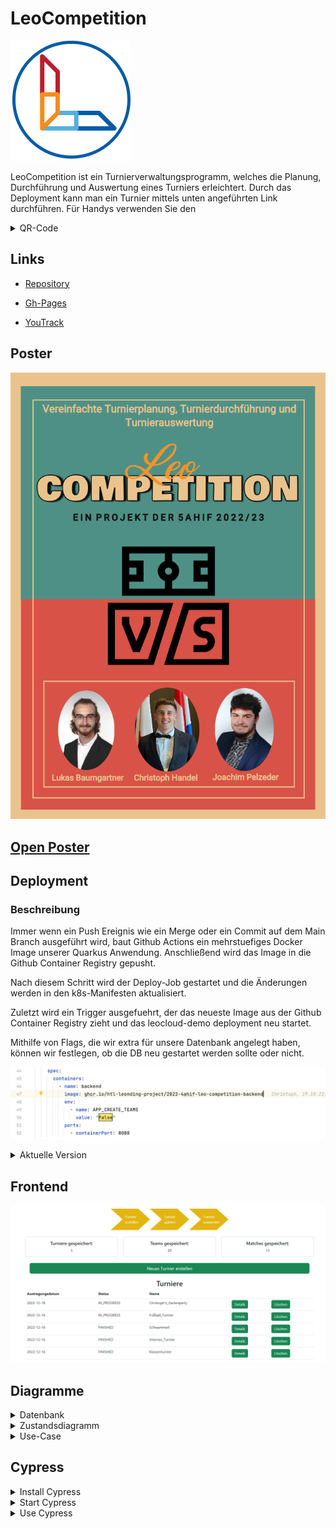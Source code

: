 # LeoCompetition 

![alt test](asciidocs/images/logo.png)

LeoCompetition ist ein Turnierverwaltungsprogramm,
welches die Planung, Durchführung und Auswertung eines Turniers erleichtert.
Durch das Deployment kann man ein Turnier mittels unten angeführten Link durchführen.
Für Handys verwenden Sie den 
<details>
    <summary>QR-Code</summary>

![alt test](asciidocs/images/QR-Webseite.png)

</details>

## Links

* <a href="https://github.com/htl-leonding-project/2022-4ahif-leo-competition" target="_blank"> Repository </a>

* <a href="https://htl-leonding-project.github.io/2022-4ahif-leo-competition/" target="_blank"> Gh-Pages </a>

* <a href="https://vm81.htl-leonding.ac.at/projects/2ff43c91-dfb6-41f1-a53c-055d062b0a93" target="_blank"> YouTrack </a>

## Poster

![alt test](asciidocs/images/poster.png)

## [Open Poster](asciidocs/images/LeoComp_Plakat.pdf)


## Deployment

### Beschreibung

Immer wenn ein Push Ereignis wie ein Merge oder ein Commit auf dem Main Branch ausgeführt wird, baut Github Actions ein mehrstuefiges Docker Image unserer Quarkus Anwendung. Anschließend wird das Image in die Github Container Registry gepusht.

Nach diesem Schritt wird der Deploy-Job gestartet und die Änderungen werden in den k8s-Manifesten aktualisiert.

Zuletzt wird ein Trigger ausgefuehrt, der das neueste Image aus der Github Container Registry zieht und das leocloud-demo deployment neu startet.

Mithilfe von Flags, die wir extra für unsere Datenbank angelegt haben, können wir festlegen, ob die DB neu gestartet werden sollte oder nicht.

![alt test](asciidocs/images/deployment%20flag.png)

<details>
    <summary>Aktuelle Version</summary>

![alt test](asciidocs/images/QR-Webseite.png)

* <a href="https://student.cloud.htl-leonding.ac.at/c.handel/leocompetition/home" target="_blank"> Link </a>

</details>

## Frontend

![alt test](/asciidocs/images/leocompfrontend.png)

## Diagramme

<details>
    <summary>Datenbank</summary>

![alt test](/asciidocs/images/db_diagram.png)

</details>

<details>
    <summary>Zustandsdiagramm</summary>

![alt test](/asciidocs/images/state_diagram_tournament.png)

</details>

<details>
    <summary>Use-Case</summary>

![alt test](/asciidocs/images/use_case.png)

</details>

## Cypress

<details>
    <summary>Install Cypress</summary>

    npm install --save-dev cypress
    npm install -D cypress-slow-down

</details>

<details>
    <summary>Start Cypress</summary>

1. Start DerbyDb
2. Start Quarkus App
3. Start Angular App
4. Start Cypress with
```
npx cypress open
```
</details>

<details>
    <summary>Use Cypress</summary>

1. Select E2E Testing

![](/asciidocs/images/Cypress01.PNG)

2. Choose your preferred Browser

![](/asciidocs/images/Cypress02.PNG)

3. Start the "create-demo-tournament" Test

![](/asciidocs/images/Cypress03.PNG)

4. The Test is finished

![](/asciidocs/images/Cypress04.PNG)

</details>

